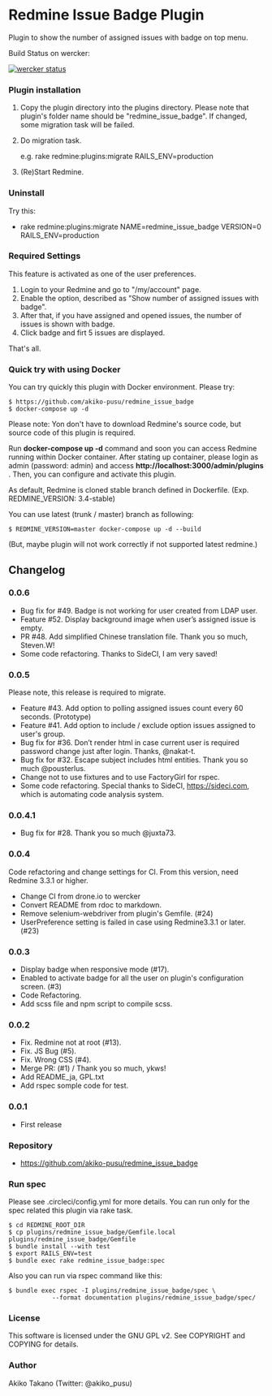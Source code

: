 # Redmine Issue Badge Plugin

Plugin to show the number of assigned issues with badge on top menu.

Build Status on wercker:

[![wercker status](https://app.wercker.com/status/60fa6d07854d0fa0cd8e961d2d10325d/s/ "wercker status")](https://app.wercker.com/project/byKey/60fa6d07854d0fa0cd8e961d2d10325d)

### Plugin installation

1.  Copy the plugin directory into the plugins directory. Please note that
    plugin's folder name should be "redmine_issue_badge". If changed, some
    migration task will be failed.
2.  Do migration task.

    e.g. rake redmine:plugins:migrate RAILS_ENV=production

1.  (Re)Start Redmine.


### Uninstall

Try this:

*   rake redmine:plugins:migrate NAME=redmine_issue_badge VERSION=0
    RAILS_ENV=production


### Required Settings

This feature is activated as one of the user preferences.

1.  Login to your Redmine and go to "/my/account" page.
2.  Enable the option, described as "Show number of assigned issues with
    badge".
3.  After that, if you have assigned and opened issues, the number of issues
    is shown with badge.
4.  Click badge and firt 5 issues are displayed.

That's all.

### Quick try with using Docker

You can try quickly this plugin with Docker environment.
Please try:

```
$ https://github.com/akiko-pusu/redmine_issue_badge
$ docker-compose up -d
```

Please note: Yon don't have to download Redmine's source code, but source code of this plugin is required.

Run **docker-compose up -d** command and soon you can access Redmine running within Docker container.
After stating up container, please login as admin (password: admin) and access **http://localhost:3000/admin/plugins** .
Then, you can configure and activate this plugin.

As default, Redmine is cloned stable branch defined in Dockerfile. (Exp. REDMINE_VERSION: 3.4-stable)

You can use latest (trunk / master) branch as following:

```
$ REDMINE_VERSION=master docker-compose up -d --build
```
(But, maybe plugin will not work correctly if not supported latest redmine.)


## Changelog

### 0.0.6

* Bug fix for #49. Badge is not working for user created from LDAP user.
* Feature #52. Display background image when user’s assigned issue is empty.
* PR #48. Add simplified Chinese translation file. Thank you so much, Steven.W!
* Some code refactoring. Thanks to SideCI, I am very saved!

### 0.0.5

Please note, this release is required to migrate.

* Feature #43. Add option to polling assigned issues count every 60 seconds. (Prototype)
* Feature #41. Add option to include / exclude option issues assigned to user's group.
* Bug fix for #36. Don’t render html in case current user is required password change just after login. Thanks, @nakat-t.
* Bug fix for #32. Escape subject includes html entities. Thank you so much @pousterlus.
* Change not to use fixtures and to use FactoryGirl for rspec.
* Some code refactoring. Special thanks to SideCI, https://sideci.com, which is automating code analysis system.

### 0.0.4.1

*   Bug fix for #28. Thank you so much @juxta73.

### 0.0.4

Code refactoring and change settings for CI.
From this version, need Redmine 3.3.1 or higher.

*   Change CI from drone.io to wercker
*   Convert README from rdoc to markdown.
*   Remove selenium-webdriver from plugin's Gemfile. (#24)
*   UserPreference setting is failed in case using Redmine3.3.1 or later. (#23)

### 0.0.3

*   Display badge when responsive mode (#17).
*   Enabled to activate badge for all the user on plugin's configuration
    screen. (#3)
*   Code Refactoring.
*   Add scss file and npm script to compile scss.


### 0.0.2

*   Fix. Redmine not at root (#13).
*   Fix. JS Bug (#5).
*   Fix. Wrong CSS (#4).
*   Merge PR: (#1) / Thank you so much, ykws!
*   Add README_ja, GPL.txt
*   Add rspec somple code for test.


### 0.0.1

*   First release


### Repository

*   https://github.com/akiko-pusu/redmine_issue_badge

### Run spec

Please see .circleci/config.yml for more details.
You can run only for the spec related this plugin via rake task.

```
$ cd REDMINE_ROOT_DIR
$ cp plugins/redmine_issue_badge/Gemfile.local plugins/redmine_issue_badge/Gemfile
$ bundle install --with test
$ export RAILS_ENV=test
$ bundle exec rake redmine_issue_badge:spec
```

Also you can run via rspec command like this:

```
$ bundle exec rspec -I plugins/redmine_issue_badge/spec \
            --format documentation plugins/redmine_issue_badge/spec/
```


### License

This software is licensed under the GNU GPL v2. See COPYRIGHT and COPYING for
details.

### Author

Akiko Takano (Twitter: @akiko_pusu)
